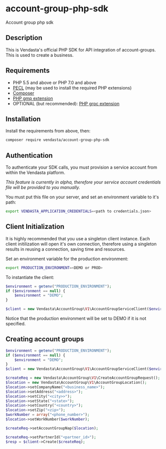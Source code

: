 # account-group-php-sdk
Account group php sdk

## Description

This is Vendasta's official PHP SDK for API integration of account-groups. This is used to create a business.

## Requirements

- PHP 5.5 and above or PHP 7.0 and above
- [PECL](https://pecl.php.net/) (may be used to install the required PHP extensions)
- [Composer](https://getcomposer.org/)
- [PHP gmp extension](http://php.net/manual/en/book.gmp.php)
- OPTIONAL (but recommended): [PHP grpc extension](https://cloud.google.com/php/grpc)

## Installation

Install the requirements from above, then:

```bash
composer require vendasta/account-group-php-sdk
```

## Authentication

To authenticate your SDK calls, you must provision a service account from within the Vendasta platform.

_This feature is currently in alpha, therefore your service account credentials file will be provided to you manually._

You must put this file on your server, and set an environment variable to it's path:

```bash
export VENDASTA_APPLICATION_CREDENTIALS=<path to credentials.json>
```

## Client Initialization

It is highly recommended that you use a singleton client instance. Each client initilization will open it's own connection, therefore using a singleton results in reusing a connection, saving time and resources.

Set an environment variable for the production environment:

```bash
export PRODUCTION_ENVIRONMENT=<DEMO or PROD> 
```

To instantiate the client:

```php
$environment = getenv("PRODUCTION_ENVIRONMENT");
if ($environment == null) {
    $environment = "DEMO";
}

$client = new Vendasta\AccountGroup\V1\AccountGroupServiceClient($environment);
```

Notice that the production environment will be set to DEMO if it is not specified.

## Creating account groups
```php
$environment = getenv("PRODUCTION_ENVIRONMENT");
if ($environment == null) {
    $environment = "DEMO";
}
$client = new Vendasta\AccountGroup\V1\AccountGroupServiceClient($environment);

$createReq = new Vendasta\AccountGroup\V1\CreateAccountGroupRequest();
$location = new Vendasta\AccountGroup\V1\AccountGroupLocation();
$location->setCompanyName("<business_name>");
$location->setAddress("<address>");
$location->setCity("<city>>");
$location->setState("<state>");
$location->setCountry("<country>");
$location->setZip("<zip>");
$workNumber = array("<phone_number>");
$location->setWorkNumber($workNumber);

$createReq->setAccountGroupNap($location);

$createReq->setPartnerId("<partner_id>");
$resp = $client->Create($createReq);
```


